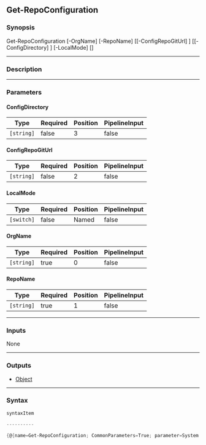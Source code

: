 Get-RepoConfiguration
---------------------

### Synopsis

Get-RepoConfiguration [-OrgName] <string> [-RepoName] <string> [[-ConfigRepoGitUrl] <string>] [[-ConfigDirectory] <string>] [-LocalMode] [<CommonParameters>]

---

### Description

---

### Parameters
#### **ConfigDirectory**

|Type      |Required|Position|PipelineInput|
|----------|--------|--------|-------------|
|`[string]`|false   |3       |false        |

#### **ConfigRepoGitUrl**

|Type      |Required|Position|PipelineInput|
|----------|--------|--------|-------------|
|`[string]`|false   |2       |false        |

#### **LocalMode**

|Type      |Required|Position|PipelineInput|
|----------|--------|--------|-------------|
|`[switch]`|false   |Named   |false        |

#### **OrgName**

|Type      |Required|Position|PipelineInput|
|----------|--------|--------|-------------|
|`[string]`|true    |0       |false        |

#### **RepoName**

|Type      |Required|Position|PipelineInput|
|----------|--------|--------|-------------|
|`[string]`|true    |1       |false        |

---

### Inputs
None

---

### Outputs
* [Object](https://learn.microsoft.com/en-us/dotnet/api/System.Object)

---

### Syntax
```PowerShell
syntaxItem
```
```PowerShell
----------
```
```PowerShell
{@{name=Get-RepoConfiguration; CommonParameters=True; parameter=System.Object[]}}
```
